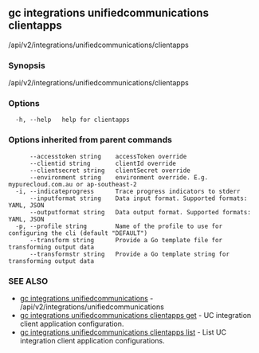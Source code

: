 ## gc integrations unifiedcommunications clientapps

/api/v2/integrations/unifiedcommunications/clientapps

### Synopsis

/api/v2/integrations/unifiedcommunications/clientapps

### Options

```
  -h, --help   help for clientapps
```

### Options inherited from parent commands

```
      --accesstoken string    accessToken override
      --clientid string       clientId override
      --clientsecret string   clientSecret override
      --environment string    environment override. E.g. mypurecloud.com.au or ap-southeast-2
  -i, --indicateprogress      Trace progress indicators to stderr
      --inputformat string    Data input format. Supported formats: YAML, JSON
      --outputformat string   Data output format. Supported formats: YAML, JSON
  -p, --profile string        Name of the profile to use for configuring the cli (default "DEFAULT")
      --transform string      Provide a Go template file for transforming output data
      --transformstr string   Provide a Go template string for transforming output data
```

### SEE ALSO

* [gc integrations unifiedcommunications](gc_integrations_unifiedcommunications.html)	 - /api/v2/integrations/unifiedcommunications
* [gc integrations unifiedcommunications clientapps get](gc_integrations_unifiedcommunications_clientapps_get.html)	 - UC integration client application configuration.
* [gc integrations unifiedcommunications clientapps list](gc_integrations_unifiedcommunications_clientapps_list.html)	 - List UC integration client application configurations.


